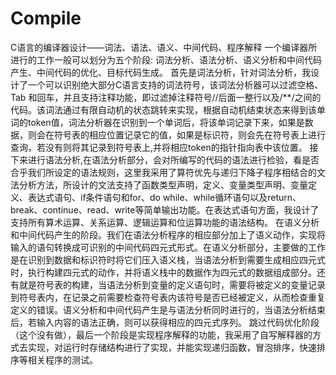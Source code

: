 # Compile
C语言的编译器设计——词法、语法、语义、中间代码、程序解释
一个编译器所进行的工作一般可以划分为五个阶段:
词法分析、语法分析、语义分析和中间代码产生、中间代码的优化、目标代码生成。
首先是词法分析，针对词法分析，我设计了一个可以识别绝大部分C语言支持的词法符号，该词法分析器可以过滤空格、Tab 和回车，并且支持注释功能，即过滤掉注释符号//后面一整行以及/**/之间的代码。该词法通过有限自动机的状态跳转来实现，根据自动机结束状态来得到该单词的token值，词法分析器在识别到一个单词后，将该单词记录下来，如果是数据，则会在符号表的相应位置记录它的值，如果是标识符，则会先在符号表上进行查询，若没有则将其记录到符号表上,并将相应token的指针指向表中该位置。
接下来进行语法分析,在语法分析部分，会对所编写的代码的语法进行检验，看是否合乎我们所设定的语法规则，这里我采用了算符优先与递归下降子程序相结合的文法分析方法，所设计的文法支持了函数类型声明，定义、变量类型声明、变量定义、表达式语句、if条件语句和for、do while、while循环语句以及return、break、continue、read、write等简单输出功能。在表达式语句方面，我设计了支持所有算术运算、关系运算、逻辑运算和位运算功能的语法结构。
在语义分析和中间代码产生的阶段。我们在语法分析程序的相应部分加上了语义动作，实现将输入的语句转换成可识别的中间代码四元式形式。在语义分析部分，主要做的工作是在识别到数据和标识符时将它们压入语义栈，当语法分析到需要生成相应四元式时，执行构建四元式的动作，并将语义栈中的数据作为四元式的数据组成部分。还有就是符号表的构建，当语法分析到变量的定义语句时，需要将被定义的变量记录到符号表内，在记录之前需要检查符号表内该符号是否已经被定义，从而检查重复定义的错误。语义分析和中间代码产生是与语法分析同时进行的，当语法分析结束后，若输入内容的语法正确，则可以获得相应的四元式序列。
跳过代码优化阶段（这个没有做），最后一个阶段是实现程序解释的功能，我采用了自写解释器的方式去实现，对运行时存储结构进行了实现，并能实现递归函数，冒泡排序，快速排序等相关程序的测试。
